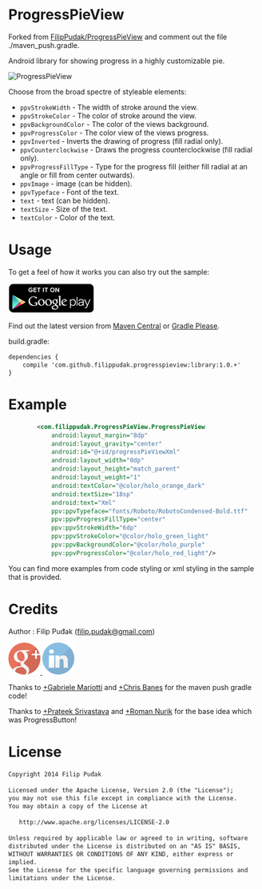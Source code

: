 ProgressPieView
===============

Forked from <a href="https://github.com/FilipPudak/ProgressPieView" target="_blank">FilipPudak/ProgressPieView</a> and comment out the file ./maven_push.gradle.

Android library for showing progress in a highly customizable pie.

![ProgressPieView](/sample/images/progresspieview.png)

Choose from the broad spectre of styleable elements:

 * `ppvStrokeWidth` - The width of stroke around the view.
 * `ppvStrokeColor` - The color of stroke around the view.
 * `ppvBackgroundColor` - The color of the views background.
 * `ppvProgressColor` - The color view of the views progress.
 * `ppvInverted` - Inverts the drawing of progress (fill radial only).
 * `ppvCounterclockwise` - Draws the progress counterclockwise (fill radial only).
 * `ppvProgressFillType` - Type for the progress fill (either fill radial at an angle or fill from center outwards).
 * `ppvImage` - image (can be hidden).
 * `ppvTypeface` - Font of the text.
 * `text` - text (can be hidden).
 * `textSize` - Size of the text.
 * `textColor` - Color of the text.

Usage
======

To get a feel of how it works you can also try out the sample:

<a href="https://play.google.com/store/apps/details?id=com.filippudak.ProgressPieView.sample">
  <img alt="Get it on Google Play"
       src="https://github.com/FilipPudak/ProgressPieView/raw/master/sample/images/en_generic_rgb_wo_60.png" />
</a>

Find out the latest version from [Maven Central](http://search.maven.org/) or [Gradle Please](http://gradleplease.appspot.com/).

build.gradle:
```
dependencies {
    compile 'com.github.filippudak.progresspieview:library:1.0.+'
}
```

Example
=======
```xml
        <com.filippudak.ProgressPieView.ProgressPieView
            android:layout_margin="8dp"
            android:layout_gravity="center"
            android:id="@+id/progressPieViewXml"
            android:layout_width="0dp"
            android:layout_height="match_parent"
            android:layout_weight="1"
            android:textColor="@color/holo_orange_dark"
            android:textSize="18sp"
            android:text="Xml"
            ppv:ppvTypeface="fonts/Roboto/RobotoCondensed-Bold.ttf"
            ppv:ppvProgressFillType="center"
            ppv:ppvStrokeWidth="6dp"
            ppv:ppvStrokeColor="@color/holo_green_light"
            ppv:ppvBackgroundColor="@color/holo_purple"
            ppv:ppvProgressColor="@color/holo_red_light"/>
```
You can find more examples from code styling or xml styling in the sample that is provided.

Credits
=======
Author : Filip Puđak (filip.pudak@gmail.com)

<a href="https://plus.google.com/117550349320705739707">
  <img alt=" Google+"
       src="https://github.com/FilipPudak/ProgressPieView/raw/master/sample/images/googleplus.png" />
</a>
<a href="https://www.linkedin.com/pub/filip-puđak/3b/a30/180">
  <img alt="LinkedIn"
       src="https://github.com/FilipPudak/ProgressPieView/raw/master/sample/images/linkedin.png" />
</a>

Thanks to [+Gabriele Mariotti](https://plus.google.com/+GabrieleMariotti/) and [+Chris Banes](https://plus.google.com/+ChrisBanes/) for the maven push gradle code!

Thanks to [+Prateek Srivastava](https://plus.google.com/u/0/+PrateekSrivastava/) and [+Roman Nurik](https://plus.google.com/+RomanNurik/) for the base idea which was ProgressButton!

License
=======

    Copyright 2014 Filip Puđak

    Licensed under the Apache License, Version 2.0 (the "License");
    you may not use this file except in compliance with the License.
    You may obtain a copy of the License at
    
       http://www.apache.org/licenses/LICENSE-2.0
    
    Unless required by applicable law or agreed to in writing, software
    distributed under the License is distributed on an "AS IS" BASIS,
    WITHOUT WARRANTIES OR CONDITIONS OF ANY KIND, either express or implied.
    See the License for the specific language governing permissions and
    limitations under the License.
